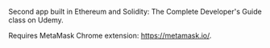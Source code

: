 Second app built in Ethereum and Solidity: The Complete Developer's Guide class on Udemy.

Requires MetaMask Chrome extension: https://metamask.io/.